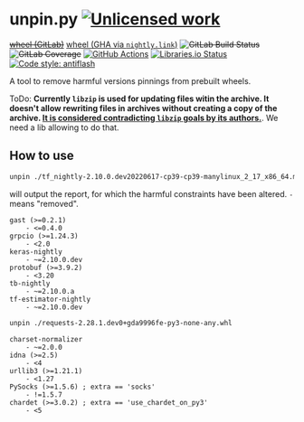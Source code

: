 unpin.py [![Unlicensed work](https://raw.githubusercontent.com/unlicense/unlicense.org/master/static/favicon.png)](https://unlicense.org/)
=========
~~[wheel (GitLab)](https://gitlab.com/KOLANICH-tools/unpin.py/-/jobs/artifacts/master/raw/dist/unpin-0.CI-py3-none-any.whl?job=build)~~
[wheel (GHA via `nightly.link`)](https://nightly.link/KOLANICH-tools/unpin.py/workflows/CI/master/unpin-0.CI-py3-none-any.whl)
~~![GitLab Build Status](https://gitlab.com/KOLANICH-tools/unpin.py/badges/master/pipeline.svg)~~
~~![GitLab Coverage](https://gitlab.com/KOLANICH-tools/unpin.py/badges/master/coverage.svg)~~
[![GitHub Actions](https://github.com/KOLANICH-tools/unpin.py/workflows/CI/badge.svg)](https://github.com/KOLANICH-tools/unpin.py/actions/)
[![Libraries.io Status](https://img.shields.io/librariesio/github/KOLANICH-tools/unpin.py.svg)](https://libraries.io/github/KOLANICH-tools/unpin.py)
[![Code style: antiflash](https://img.shields.io/badge/code%20style-antiflash-FFF.svg)](https://github.com/KOLANICH-tools/antiflash.py)

A tool to remove harmful versions pinnings from prebuilt wheels.

ToDo: **Currently `libzip` is used for updating files witin the archive. It doesn't allow rewriting files in archives without creating a copy of the archive. [It is considered contradicting `libzip` goals by its authors.](https://github.com/nih-at/libzip/issues/304)**. We need a lib allowing to do that.

## How to use

```bash
unpin ./tf_nightly-2.10.0.dev20220617-cp39-cp39-manylinux_2_17_x86_64.manylinux2014_x86_64.whl
```

will output the report, for which the harmful constraints have been altered. `-` means "removed".

```
gast (>=0.2.1)
	- <=0.4.0
grpcio (>=1.24.3)
	- <2.0
keras-nightly
	- ~=2.10.0.dev
protobuf (>=3.9.2)
	- <3.20
tb-nightly
	- ~=2.10.0.a
tf-estimator-nightly
	- ~=2.10.0.dev
```

```bash
unpin ./requests-2.28.1.dev0+gda9996fe-py3-none-any.whl
```

```
charset-normalizer 
	- ~=2.0.0
idna (>=2.5) 
	- <4
urllib3 (>=1.21.1) 
	- <1.27
PySocks (>=1.5.6) ; extra == 'socks'
	- !=1.5.7
chardet (>=3.0.2) ; extra == 'use_chardet_on_py3'
	- <5
```
